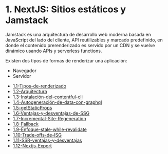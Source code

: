 # 1. NextJS: Sitios estáticos y Jamstack

Jamstack es una arquitectura de desarrollo web moderna basada en
JavaScript del lado del cliente, API reutilizables y marcado
predefinido, en donde el contenido prerenderizado es servido por un CDN
y se vuelve dinámico usando APIs y serverless functions.

Existen dos tipos de formas de renderizar una aplicación:

-   Navegador
-   Servidor



[comment]:STARTING_GENERATED_TOC

* [1.1-Tipos-de-renderizado](<./content/1.1-Tipos-de-renderizado.md>)
* [1.2-Arquitectura](<./content/1.2-Arquitectura.md>)
* [1.3-Instalación-del-contentful-cli](<./content/1.3-Instalación-del-contentful-cli.md>)
* [1.4-Autogeneración-de-data-con-graphql](<./content/1.4-Autogeneración-de-data-con-graphql.md>)
* [1.5-getStaticProps](<./content/1.5-getStaticProps.md>)
* [1.6-Ventajas-y-desventajas-de-SSG](<./content/1.6-Ventajas-y-desventajas-de-SSG.md>)
* [1.7-Incremental-Site-Regeneration](<./content/1.7-Incremental-Site-Regeneration.md>)
* [1.8-Fallback](<./content/1.8-Fallback.md>)
* [1.9-Enfoque-stale-while-revalidate](<./content/1.9-Enfoque-stale-while-revalidate.md>)
* [1.10-Trade-offs-de-ISG](<./content/1.10-Trade-offs-de-ISG.md>)
* [1.11-SSR-ventajas-y-desventajas](<./content/1.11-SSR-ventajas-y-desventajas.md>)
* [1.12-Nextjs-Export](<./content/1.12-Nextjs-Export.md>)

[comment]:ENDING_GENERATED_TOC
